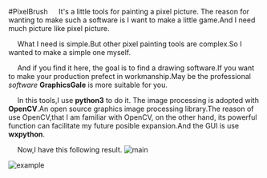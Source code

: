 #PixelBrush
&emsp; It's a little tools for painting a pixel picture.
The reason for wanting to make such a software is I want to make a little game.And I need much picture like pixel picture.

&emsp; What I need is simple.But other pixel painting tools are complex.So I wanted to make a simple one myself.

&emsp; And if you find it here, the goal is to find a drawing software.If you want to make your production prefect in workmanship.May be the professional *software* **GraphicsGale** is more suitable for you.

&emsp; In this tools,I use **python3** to do it.
The image processing is adopted with **OpenCV**.An open source graphics image processing library.The reason of use OpenCV,that I am familiar with OpenCV, on the other hand, its powerful function can facilitate my future posible expansion.And the GUI is use **wxpython**.

&emsp; Now,I have this following result.
![main](https://i.imgur.com/6FwSePw.png)

![example](https://i.imgur.com/bc9Aqw0.jpg)